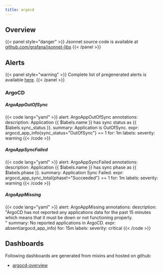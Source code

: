 ```yaml
---
title: argocd
---
```


## Overview



{{< panel style="danger" >}}
Jsonnet source code is available at [github.com/grafana/jsonnet-libs](https://github.com/grafana/jsonnet-libs/tree/master/argocd-mixin)
{{< /panel >}}

## Alerts

{{< panel style="warning" >}}
Complete list of pregenerated alerts is available [here](https://github.com/monitoring-mixins/website/blob/master/assets/argocd/alerts.yaml).
{{< /panel >}}

### ArgoCD

##### ArgoAppOutOfSync

{{< code lang="yaml" >}}
alert: ArgoAppOutOfSync
annotations:
  description: Application {{ $labels.name }} has sync status as {{ $labels.sync_status
    }}.
  summary: Application is OutOfSync.
expr: argocd_app_info{sync_status="OutOfSync"} == 1
for: 1m
labels:
  severity: warning
{{< /code >}}
 
##### ArgoAppSyncFailed

{{< code lang="yaml" >}}
alert: ArgoAppSyncFailed
annotations:
  description: Application {{ $labels.name }} has sync phase as {{ $labels.phase }}.
  summary: Application Sync Failed.
expr: argocd_app_sync_total{phase!="Succeeded"} == 1
for: 1m
labels:
  severity: warning
{{< /code >}}
 
##### ArgoAppMissing

{{< code lang="yaml" >}}
alert: ArgoAppMissing
annotations:
  description: "ArgoCD has not reported any applications data for the past 15 minutes
    which means that it must be down or not functioning properly.  
"
  summary: No reported applications in ArgoCD.
expr: absent(argocd_app_info)
for: 15m
labels:
  severity: critical
{{< /code >}}
 
## Dashboards
Following dashboards are generated from mixins and hosted on github:


- [argocd-overview](https://github.com/monitoring-mixins/website/blob/master/assets/argocd/dashboards/argocd-overview.json)

